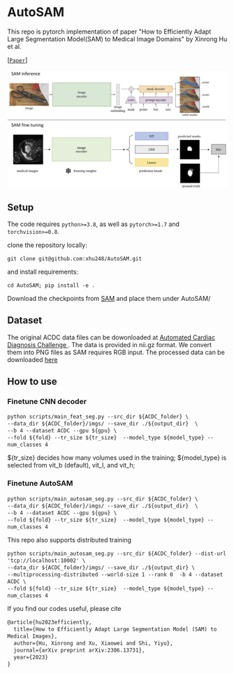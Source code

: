 # AutoSAM 
This repo is pytorch implementation of paper "How to Efficiently Adapt Large Segmentation Model(SAM) to Medical Image Domains" by Xinrong Hu et al.

[[`Paper`](https://arxiv.org/pdf/2306.13731.pdf)]

![](./autosam.png)
## Setup
The code requires `python>=3.8`, as well as `pytorch>=1.7` and `torchvision>=0.8`. 

clone the repository locally:

```
git clone git@github.com:xhu248/AutoSAM.git
```
and install requirements:
```
cd AutoSAM; pip install -e .
```
Download the checkpoints from [SAM](https://github.com/facebookresearch/segment-anything#model-checkpoints) and place them under AutoSAM/

## Dataset

The original ACDC data files can be dowonloaded at [Automated Cardiac Diagnosis Challenge ](https://www.creatis.insa-lyon.fr/Challenge/acdc/databases.html).
The data is provided in nii.gz format. We convert them into PNG files as SAM requires RGB input. 
The processed data can be downloaded [here](https://drive.google.com/drive/folders/1RcpWYJ7EkwPiCR9u6HRrg7JHQ_Dr7494?usp=drive_link)

## How to use
### Finetune CNN decoder
```
python scripts/main_feat_seg.py --src_dir ${ACDC_folder} \
--data_dir ${ACDC_folder}/imgs/ --save_dir ./${output_dir}  \
--b 4 --dataset ACDC --gpu ${gpu} \
--fold ${fold} --tr_size ${tr_size}  --model_type ${model_type} --num_classes 4
```
${tr_size} decides how many volumes used in the training; ${model_type} is selected from vit_b (default), vit_l, and vit_h;

### Finetune AutoSAM
```
python scripts/main_autosam_seg.py --src_dir ${ACDC_folder} \
--data_dir ${ACDC_folder}/imgs/ --save_dir ./${output_dir}  \
--b 4 --dataset ACDC --gpu ${gpu} \
--fold ${fold} --tr_size ${tr_size}  --model_type ${model_type} --num_classes 4
```
This repo also supports distributed training
```
python scripts/main_autosam_seg.py --src_dir ${ACDC_folder} --dist-url 'tcp://localhost:10002' \
--data_dir ${ACDC_folder}/imgs/ --save_dir ./${output_dir} \
--multiprocessing-distributed --world-size 1 --rank 0  -b 4 --dataset ACDC \
--fold ${fold} --tr_size ${tr_size}  --model_type ${model_type} --num_classes 4
```

If you find our codes useful, please cite
```
@article{hu2023efficiently,
  title={How to Efficiently Adapt Large Segmentation Model (SAM) to Medical Images},
  author={Hu, Xinrong and Xu, Xiaowei and Shi, Yiyu},
  journal={arXiv preprint arXiv:2306.13731},
  year={2023}
}
```
